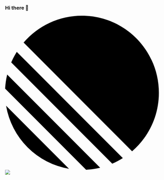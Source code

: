 ### Hi there 👋

<svg role="img" viewBox="0 0 24 24" xmlns="http://www.w3.org/2000/svg"><title>Linear</title><path d="M2.886 4.18A11.982 11.982 0 0 1 11.99 0C18.624 0 24 5.376 24 12.009c0 3.64-1.62 6.903-4.18 9.105L2.887 4.18ZM1.817 5.626l16.556 16.556c-.524.33-1.075.62-1.65.866L.951 7.277c.247-.575.537-1.126.866-1.65ZM.322 9.163l14.515 14.515c-.71.172-1.443.282-2.195.322L0 11.358a12 12 0 0 1 .322-2.195Zm-.17 4.862 9.823 9.824a12.02 12.02 0 0 1-9.824-9.824Z"/></svg>
<a href="" target="_blank"><img src="https://img.shields.io/badge/ffffff?style=plastic&logo=appveyor&logoColor=00C300"/></a>

<!--
**Br0k2n/Br0k2n** is a ✨ _special_ ✨ repository because its `README.md` (this file) appears on your GitHub profile.

Here are some ideas to get you started:

- 🔭 I’m currently working on ...
- 🌱 I’m currently learning ...
- 👯 I’m looking to collaborate on ...
- 🤔 I’m looking for help with ...
- 💬 Ask me about ...
- 📫 How to reach me: ...
- 😄 Pronouns: ...
- ⚡ Fun fact: ...
-->
